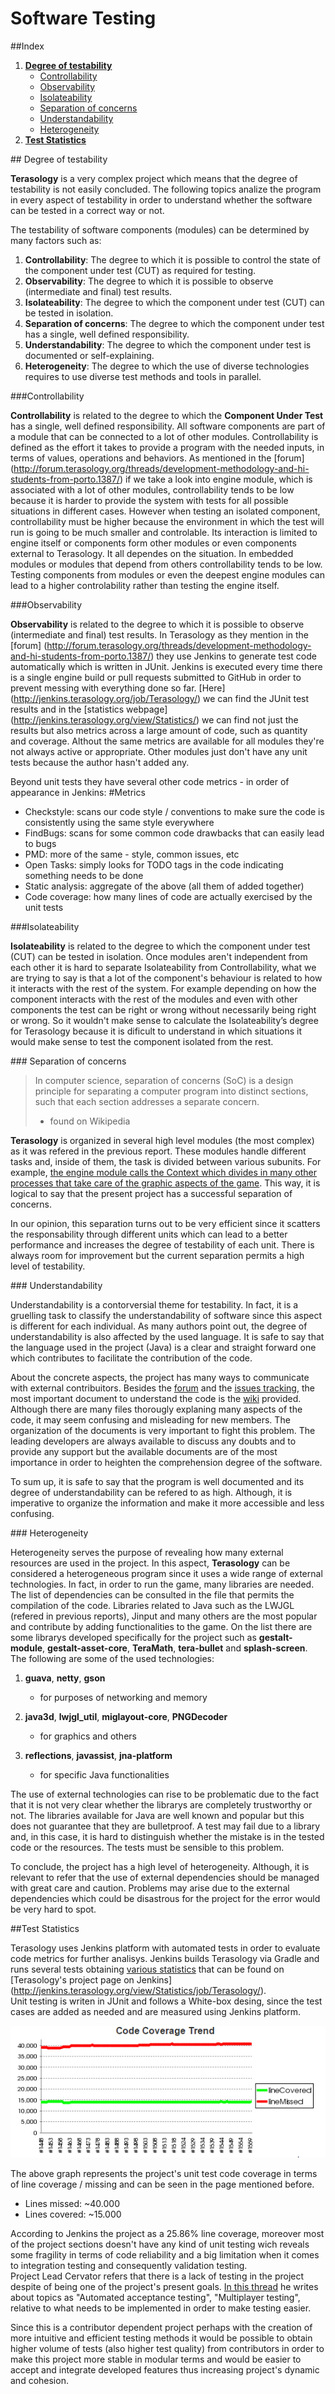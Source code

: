# Software Testing

##Index

1. [**Degree of testability**](#Degree)
	* [Controllability](#Controllability)
	* [Observability](#Observability)
	* [Isolateability](#Isolateability)
	* [Separation of concerns](#Separation)
	* [Understandability](#Understandability)
	* [Heterogeneity](#Heterogeneity)
2. [**Test Statistics**](#Stats)

<a name="Degree"/>
## Degree of testability

**Terasology** is a very complex project which means that the degree of testability is not easily concluded. The following topics analize the program in every aspect of testability in order to understand whether the software can be tested in a correct way or not.

The testability of software components (modules) can be determined by many factors such as:

1. **Controllability**: The degree to which it is possible to control the state of the component under test (CUT) as required for testing.
2. **Observability**: The degree to which it is possible to observe (intermediate and final) test results.
3. **Isolateability**: The degree to which the component under test (CUT) can be tested in isolation.
4. **Separation of concerns**: The degree to which the component under test has a single, well defined responsibility.
5. **Understandability**: The degree to which the component under test is documented or self-explaining.
6. **Heterogeneity**: The degree to which the use of diverse technologies requires to use diverse test methods and tools in parallel.

<a name="Controllability"/>
###Controllability

**Controllability** is related to the degree to which the **Component Under Test** has a single, well defined responsibility. 
All software components are part of a module that can be connected to a lot of other modules. Controllability is defined as the effort it takes to provide 
a program with the needed inputs, in terms of values, operations and behaviors. As mentioned in the [forum] (http://forum.terasology.org/threads/development-methodology-and-hi-students-from-porto.1387/) if we take a look into 
engine module, which is associated with a lot of other modules, controllability tends to be low because it is harder to 
provide the system with tests for all possible situations in different cases. However when testing an isolated component, controllability must be higher 
because the environment in which the test will run is going to be much smaller and controlable. Its interaction is limited to engine itself or
components form other modules or even components external to Terasology. It all dependes on the situation. In embedded modules or modules that depend from 
others controllability tends to be low. 
Testing components from modules or even the deepest engine modules can lead to a higher controlability rather than testing the engine itself. 

<a name="Observability"/>
###Observability

**Observability** is related to the degree to which it is possible to observe (intermediate and final) test results. 
In Terasology as they mention in the [forum] (http://forum.terasology.org/threads/development-methodology-and-hi-students-from-porto.1387/) they use Jenkins to generate test code automatically which is written in JUnit. 
Jenkins is executed every time there is a single engine build or pull requests submitted to GitHub in order to prevent messing with everything done so far.
[Here] (http://jenkins.terasology.org/job/Terasology/) we can find the JUnit test results and in the [statistics webpage] (http://jenkins.terasology.org/view/Statistics/)
 we can find not just the results but also metrics across a large amount of code, such as quantity and coverage. Althout the same metrics are available for all modules they're not always active or appropriate. 
Other modules just don't have any unit tests because the author hasn't added any.
 
 Beyond unit tests they have several other code metrics  - in order of appearance in Jenkins:
 #Metrics
* Checkstyle: scans our code style / conventions to make sure the code is consistently using the same style everywhere
* FindBugs: scans for some common code drawbacks that can easily lead to bugs
* PMD: more of the same - style, common issues, etc
* Open Tasks: simply looks for TODO tags in the code indicating something needs to be done
* Static analysis: aggregate of the above (all them of added together)
* Code coverage: how many lines of code are actually exercised by the unit tests

<a name="Isolateability"/>
###Isolateability

**Isolateability** is related to the degree to which the component under test (CUT) can be tested in isolation.
Once modules aren't independent from each other it is hard to separate Isolateability from Controllability, what we are trying to say
 is that a lot of the component's behaviour is related to how it interacts with the rest of the system. For example depending on how the component interacts with 
 the rest of the modules and even with other components the test can be right or wrong without necessarily being right or wrong. 
So it wouldn't make sense to calculate the Isolateability’s degree for Terasology because it is dificult to understand 
in which situations it would make sense to test the component isolated from the rest.

<a name="Separation"/>
### Separation of concerns

>In computer science, separation of concerns (SoC) is a design principle for separating a computer program into distinct sections,    such that each section addresses a separate concern.
>  - found on Wikipedia

**Terasology** is organized in several high level modules (the most complex) as it was refered in the previous report. These modules handle different tasks and, inside of them, the task is divided between various subunits. For example, [the engine module calls the Context which divides in many other processes that take care of the graphic aspects of the game](https://github.com/dimamo5/Terasology/blob/develop/ESOF-DOCS/Software%20Architecture.md). This way, it is logical to say that the present project has a successful separation of concerns. 

In our opinion, this separation turns out to be very efficient since it scatters the responsability through different units which can lead to a better performance and increases the degree of testability of each unit. There is always room for improvement but the current separation permits a high level of testability.

<a name="Understandability"/>
### Understandability

Understandability is a contorversial theme for testability. In fact, it is a gruelling task to classify the understandability of software since this aspect is different for each individual. As many authors point out, the degree of understandability is also affected by the used language. It is safe to say that the language used in the project (Java) is a clear and straight forward one which contributes to facilitate the contribution of the code.

About the concrete aspects, the project has many ways to communicate with external contribuitors. Besides the [forum](http://forum.terasology.org/) and the [issues tracking](https://github.com/MovingBlocks/Terasology/issues), the most important document to understand the code is the [wiki](https://github.com/MovingBlocks/Terasology/wiki) provided. Although there are many files thorougly explaning many aspects of the code, it may seem confusing and misleading for new members. The organization of the documents is very important to fight this problem. The leading developers are always available to discuss any doubts and to provide any support but the available documents are of the most importance in order to heighten the comprehension degree of the software. 

To sum up, it is safe to say that the program is well documented and its degree of understandability can be refered to as high. Although, it is imperative to organize the information and make it more accessible and less confusing.

<a name="Heterogeneity"/>
### Heterogeneity

Heterogeneity serves the purpose of revealing how many external resources are used in the project. In this aspect, **Terasology** can be considered a heterogeneous program since it uses a wide range of external technologies. In fact, in order to run the game, many libraries are needed. The list of dependencies can be consulted in the file that permits the compilation of the code. Libraries related to Java such as the LWJGL (refered in previous reports), Jinput and many others are the most popular and contribute by adding functionalities to the game. On the list there are some librarys developed specifically for the project such as **gestalt-module**, **gestalt-asset-core**, **TeraMath**, **tera-bullet** and **splash-screen**. The following are some of the used technologies:

1. **guava**, **netty**, **gson**
	* for purposes of networking and memory

2. **java3d**, **lwjgl_util**, **miglayout-core**, **PNGDecoder**
	* for graphics and others

3. **reflections**, **javassist**, **jna-platform**
	* for specific Java functionalities


The use of external technologies can rise to be problematic due to the fact that it is not very clear whether the librarys are completely trustworthy or not. The libraries available for Java are well known and popular but this does not guarantee that they are bulletproof. A test may fail due to a library and, in this case, it is hard to distinguish whether the mistake is in the tested code or the resources. The tests must be sensible to this problem.

To conclude, the project has a high level of heterogeneity. Although, it is relevant to refer that the use of external dependencies should be managed with great care and caution. Problems may arise due to the external dependencies which could be disastrous for the project for the error would be very hard to spot. 
<br>


<a name="Stats"/>
##Test Statistics

Terasology uses Jenkins platform with automated tests in order to evaluate code metrics for further analisys.
Jenkins builds Terasology via Gradle and runs several tests obtaining [various statistics](#Metrics)  that can be found on [Terasology's project page on Jenkins] (http://jenkins.terasology.org/view/Statistics/job/Terasology/). <br> Unit testing is writen in JUnit and follows a White-box desing, since the test cases are added as needed and are measured using Jenkins platform.

![Graph](https://github.com/dimamo5/Terasology/blob/sergio/ESOF-DOCS/images/graph.png)

The above graph represents the project's unit test code coverage in terms of line coverage / missing and can be seen in the page mentioned before. 

* Lines missed: ~40.000
* Lines covered: ~15.000

According to Jenkins the project as a 25.86% line coverage, moreover most of the project sections doesn't have any kind of unit testing wich reveals some fragility in terms of code reliability and a big limitation when it comes to integration testing and consequently validation testing. <br>Project Lead Cervator refers that there is a lack of testing in the project despite of being one of the project's present goals. [In this thread](http://forum.terasology.org/threads/the-world-of-varied-and-noteworthy-achievements.1209/) he writes about topics as "Automated acceptance testing", "Multiplayer testing", relative to what needs to be implemented in order to make testing easier. <br>

Since this is a contributor dependent project perhaps with the creation of more intuitive and efficient testing methods it would be possible to obtain higher volume of tests (also higher test quality) from contributors in order to make this project more stable in modular terms and would be easier to accept and integrate developed features thus increasing project's dynamic and cohesion.


